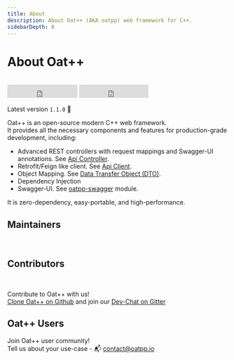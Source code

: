 ```yaml
---
title: About
description: About Oat++ (AKA oatpp) web framework for C++. 
sidebarDepth: 0
---
```


# About Oat++ <seo/>

<br>
<div>
    <iframe src="https://ghbtns.com/github-btn.html?user=oatpp&repo=oatpp&type=star&count=true&size=large" frameborder="0" scrolling="0" width="160px" height="30px"></iframe>
    <iframe src="https://ghbtns.com/github-btn.html?user=oatpp&repo=oatpp&type=fork&count=true&size=large" frameborder="0" scrolling="0" width="158px" height="30px"></iframe>
</div>

Latest version `1.1.0` :tada:

Oat++ is an open-source modern C++ web framework.   
It provides all the necessary components and features for production-grade development, including:

- Advanced REST controllers with request mappings and Swagger-UI annotations. See [Api Controller](/docs/components/api-controller/).
- Retrofit/Feign like client. See [Api Client](/docs/components/api-client/).
- Object Mapping. See [Data Transfer Object (DTO)](/docs/components/dto/).
- Dependency Injection
- Swagger-UI. See [oatpp-swagger](/docs/modules/oatpp-swagger/) module.

It is zero-dependency, easy-portable, and high-performance.

## Maintainers
<br>
<maintainers/>

## Contributors
<br>
<contributors/>

Contribute to Oat++ with us!    
[Clone Oat++ on Github](https://github.com/oatpp/oatpp) and join our [Dev-Chat on Gitter](https://gitter.im/oatpp-framework/Lobby)

## Oat++ Users

<users/>

Join Oat++ user community!  
Tell us about your use-case - :mailbox_with_mail: [contact@oatpp.io](mailto:contact@oatpp.io)